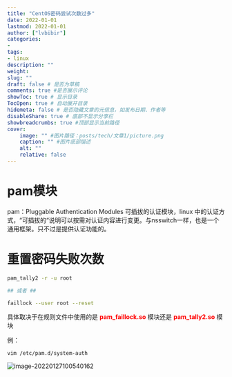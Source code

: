 ```yaml
---
title: "CentOS密码尝试次数过多" 
date: 2022-01-01
lastmod: 2022-01-01
author: ["lvbibir"] 
categories: 
- 
tags: 
- linux
description: "" 
weight: 
slug: ""
draft: false # 是否为草稿
comments: true #是否展示评论
showToc: true # 显示目录
TocOpen: true # 自动展开目录
hidemeta: false # 是否隐藏文章的元信息，如发布日期、作者等
disableShare: true # 底部不显示分享栏
showbreadcrumbs: true #顶部显示当前路径
cover:
    image: "" #图片路径：posts/tech/文章1/picture.png
    caption: "" #图片底部描述
    alt: ""
    relative: false
---
```

# pam模块

pam：Pluggable Authentication Modules 可插拔的认证模块，linux 中的认证方式，“可插拔的“说明可以按需对认证内容进行变更。与nsswitch一样，也是一个通用框架。只不过是提供认证功能的。

# 重置密码失败次数

```bash
pam_tally2 -r -u root

## 或者 ##

faillock --user root --reset
```

具体取决于在规则文件中使用的是 <font color="red">**pam_faillock.so**</font> 模块还是 <font color="red">**pam_tally2.so**</font> 模块

例：

```
vim /etc/pam.d/system-auth
```

![image-20220127100540162](https://image.lvbibir.cn/blog/image-20220127100540162.png)

